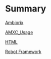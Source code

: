# Summary

[Ambiorix](Ambiorix.md)

[AMXC_Usage](AMXC_Usage.md)

[HTML](HTML.md)

[Robot Framework](Robot_Framework.md)
